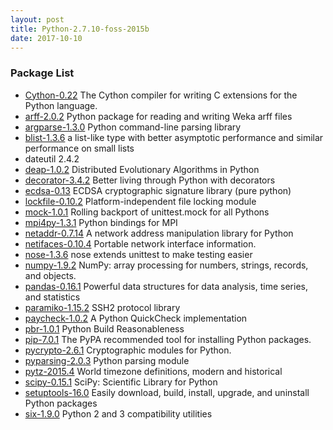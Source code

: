 ```yaml
---
layout: post
title: Python-2.7.10-foss-2015b
date: 2017-10-10
---
```


### Package List
  * [Cython-0.22](https://pypi.org/project/Cython/) The Cython compiler for writing C extensions for the Python language.
  * [arff-2.0.2](https://pypi.org/project/arff/) Python package for reading and writing Weka arff files
  * [argparse-1.3.0](http://pypi.org/project/argparse/) Python command-line parsing library
  * [blist-1.3.6](https://pypi.org/project/blist/) a list-like type with better asymptotic performance and similar performance on small lists
  * dateutil 2.4.2
  * [deap-1.0.2](https://pypi.org/project/deap/) Distributed Evolutionary Algorithms in Python
  * [decorator-3.4.2](https://pypi.org/project/decorator/) Better living through Python with decorators
  * [ecdsa-0.13](https://pypi.org/project/ecdsa/) ECDSA cryptographic signature library (pure python)
  * [lockfile-0.10.2](https://pypi.org/project/lockfile/) Platform-independent file locking module
  * [mock-1.0.1](http://pypi.org/project/mock/) Rolling backport of unittest.mock for all Pythons
  * [mpi4py-1.3.1](https://pypi.org/project/mpi4py/) Python bindings for MPI
  * [netaddr-0.7.14](https://pypi.org/project/netaddr/) A network address manipulation library for Python
  * [netifaces-0.10.4](https://pypi.org/project/netifaces/) Portable network interface information.
  * [nose-1.3.6](https://pypi.org/project/nose/) nose extends unittest to make testing easier
  * [numpy-1.9.2](https://pypi.org/project/numpy/) NumPy: array processing for numbers, strings, records, and objects.
  * [pandas-0.16.1](https://pypi.org/project/pandas/) Powerful data structures for data analysis, time series, and statistics
  * [paramiko-1.15.2](http://pypi.org/project/paramiko/) SSH2 protocol library
  * [paycheck-1.0.2](https://pypi.org/project/paycheck/) A Python QuickCheck implementation
  * [pbr-1.0.1](https://pypi.org/project/pbr/) Python Build Reasonableness
  * [pip-7.0.1](https://pypi.org/project/pip/) The PyPA recommended tool for installing Python packages.
  * [pycrypto-2.6.1](https://pypi.org/project/pycrypto/) Cryptographic modules for Python.
  * [pyparsing-2.0.3](https://pypi.org/project/pyparsing/) Python parsing module
  * [pytz-2015.4](http://pypi.org/project/pytz/) World timezone definitions, modern and historical
  * [scipy-0.15.1](https://pypi.org/project/scipy/) SciPy: Scientific Library for Python
  * [setuptools-16.0](https://pypi.org/project/setuptools/) Easily download, build, install, upgrade, and uninstall Python packages
  * [six-1.9.0](https://pypi.org/project/six/) Python 2 and 3 compatibility utilities
